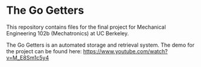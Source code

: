 # The Go Getters

This repository contains files for the final project for Mechanical Engineering 102b (Mechatronics) at UC Berkeley.

The Go Getters is an automated storage and retrieval system.
The demo for the project can be found here: https://www.youtube.com/watch?v=M_E8Sm1c5y4
 